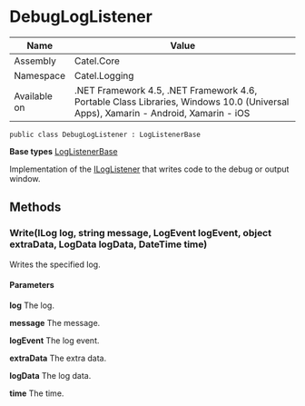 

# DebugLogListener

Name|Value
---|---
Assembly|Catel.Core
Namespace|Catel.Logging
Available on|.NET Framework 4.5, .NET Framework 4.6, Portable Class Libraries, Windows 10.0 (Universal Apps), Xamarin - Android, Xamarin - iOS

```
public class DebugLogListener : LogListenerBase
```

**Base types**
[LogListenerBase](/Catel.Core\Catel\Logging\LogListenerBase.md)


Implementation of the [ILogListener](#) that writes code to the debug or output window.



## Methods

### Write(ILog log, string message, LogEvent logEvent, object extraData, LogData logData, DateTime time)

Writes the specified log.

#### Parameters

**log**
The log.

**message**
The message.

**logEvent**
The log event.

**extraData**
The extra data.

**logData**
The log data.

**time**
The time.




